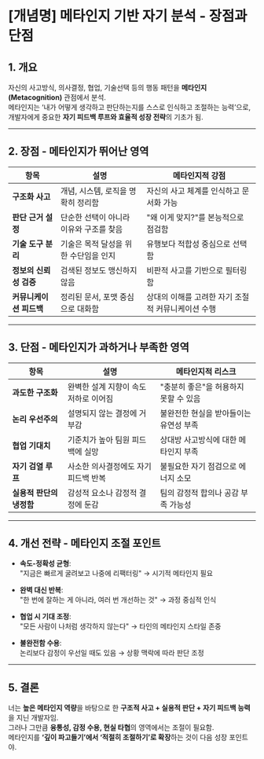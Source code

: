 # [개념명] 메타인지 기반 자기 분석 - 장점과 단점

## 1. 개요
자신의 사고방식, 의사결정, 협업, 기술선택 등의 행동 패턴을 **메타인지(Metacognition)** 관점에서 분석.  
메타인지는 ‘내가 어떻게 생각하고 판단하는지를 스스로 인식하고 조절하는 능력’으로,  
개발자에게 중요한 **자기 피드백 루프와 효율적 성장 전략**의 기초가 됨.

---

## 2. 장점 - 메타인지가 뛰어난 영역

| 항목 | 설명 | 메타인지적 강점 |
|------|------|----------------|
| **구조화 사고** | 개념, 시스템, 로직을 명확히 정리함 | 자신의 사고 체계를 인식하고 문서화 가능 |
| **판단 근거 설정** | 단순한 선택이 아니라 이유와 구조를 찾음 | "왜 이게 맞지?"를 본능적으로 점검함 |
| **기술 도구 분리** | 기술은 목적 달성을 위한 수단임을 인지 | 유행보다 적합성 중심으로 선택함 |
| **정보의 신뢰성 검증** | 검색된 정보도 맹신하지 않음 | 비판적 사고를 기반으로 필터링함 |
| **커뮤니케이션 피드백** | 정리된 문서, 포맷 중심으로 대화함 | 상대의 이해를 고려한 자기 조절적 커뮤니케이션 수행 |

---

## 3. 단점 - 메타인지가 과하거나 부족한 영역

| 항목 | 설명 | 메타인지적 리스크 |
|------|------|------------------|
| **과도한 구조화** | 완벽한 설계 지향이 속도 저하로 이어짐 | "충분히 좋은"을 허용하지 못할 수 있음 |
| **논리 우선주의** | 설명되지 않는 결정에 거부감 | 불완전한 현실을 받아들이는 유연성 부족 |
| **협업 기대치** | 기준치가 높아 팀원 피드백에 실망 | 상대방 사고방식에 대한 메타인지 부족 |
| **자기 검열 루프** | 사소한 의사결정에도 자기 피드백 반복 | 불필요한 자기 점검으로 에너지 소모 |
| **실용적 판단의 냉정함** | 감성적 요소나 감정적 결정에 둔감 | 팀의 감정적 합의나 공감 부족 가능성 |

---

## 4. 개선 전략 - 메타인지 조절 포인트

- **속도-정확성 균형**:  
  "지금은 빠르게 굴려보고 나중에 리팩터링" → 시기적 메타인지 필요

- **완벽 대신 반복**:  
  "한 번에 잘하는 게 아니라, 여러 번 개선하는 것" → 과정 중심적 인식

- **협업 시 기대 조정**:  
  "모든 사람이 나처럼 생각하지 않는다" → 타인의 메타인지 스타일 존중

- **불완전함 수용**:  
  논리보다 감정이 우선일 때도 있음 → 상황 맥락에 따라 판단 조정

---

## 5. 결론

너는 **높은 메타인지 역량**을 바탕으로 한 **구조적 사고 + 실용적 판단 + 자기 피드백 능력**을 지닌 개발자임.  
그러나 그만큼 **융통성, 감정 수용, 현실 타협**의 영역에서는 조절이 필요함.  
메타인지를 **‘깊이 파고들기’에서 ‘적절히 조절하기’로 확장**하는 것이 다음 성장 포인트야.

